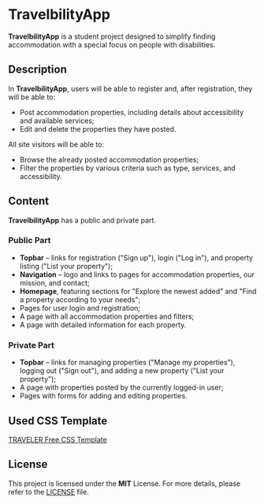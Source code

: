 # TravelbilityApp

**TravelbilityApp** is a student project designed to simplify finding accommodation with a special focus on people with disabilities.

## Description

In **TravelbilityApp**, users will be able to register and, after registration, they will be able to:
- Post accommodation properties, including details about accessibility and available services;
- Edit and delete the properties they have posted.

All site visitors will be able to:
- Browse the already posted accommodation properties;
- Filter the properties by various criteria such as type, services, and accessibility.

## Content

**TravelbilityApp** has a public and private part.

### Public Part
- **Topbar** – links for registration ("Sign up"), login ("Log in"), and property listing ("List your property");
- **Navigation** – logo and links to pages for accommodation properties, our mission, and contact;
- **Homepage**, featuring sections for "Explore the newest added" and "Find a property according to your needs";
- Pages for user login and registration;
- A page with all accommodation properties and filters;
- A page with detailed information for each property.

### Private Part
- **Topbar** – links for managing properties ("Manage my properties"), logging out ("Sign out"), and adding a new property ("List your property");
- A page with properties posted by the currently logged-in user;
- Pages with forms for adding and editing properties.
  
## Used CSS Template
[TRAVELER Free CSS Template](https://www.free-css.com/free-css-templates/page281/traveler)

## License
This project is licensed under the **MIT** License. For more details, please refer to the [LICENSE](LICENSE) file.

